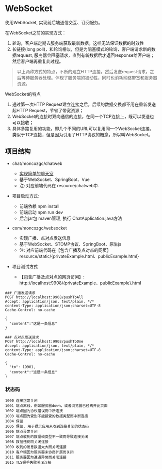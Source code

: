 # WebSocket

使用WebSocket, 实现前后端通信交互、订阅服务。

在WebSocket之前的实现方式：

1. 轮询，客户端定期去服务端获取最新数据。这样无法保证数据的时效性
2. 长链接(long poll)，和轮询相似，但是为阻塞模式的轮询，客户端请求新的数据request, 服务器会阻塞请求，直到有新数据后才返回response给客户端；然后客户端再重复此过程。

> 以上两种方式的特点，不断的建立HTTP连接，然后发送request请求，之后等待服务器处理。体现了服务端的被动性，同时也消耗网络带宽和服务器资源。

WebSocket的特点

1. 通过第一次HTTP Request建立连接之后，后续的数据交换都不用在重新发送起HTTP Request，节省了带宽资源；
2. WebSocket的连接时双向通信的连接，在同一个TCP连接上，既可以发送也可以接收；
3. 具体多路复用的功能，即几个不同的URL可以复用同一个WebSocket连接。类似于TCP连接，但是因为引用了HTTP协议的概念，所以叫WebSocket。

## 项目结构

- chat/moncozgc/chatweb
  - [实现简单的聊天室](https://gitee.com/make-a-dream/chat-demo)
  - 基于WebSocket、SpringBoot、Vue
  - 注: 对应前端代码在 resource/chatweb中.
- 项目启动方式:
  - 前端依赖 npm install
  - 前端启动 npm run dev
  - 后台jar包 maven管理, 执行 ChatApplication.java方法

- com/moncozgc/websocket
  - 实现广播、点对点发送信息
  - 基于WebSocket、STOMP协议、SpringBoot、原生js
  - 注: 对应前端代码在【包含广播及点对点的网页】 resource/static/{privateExample.html、publicExample.html}
- 项目测试方式
  - 【包含广播及点对点的网页访问】: http://localhost:9908/{privateExample、publicExample}.html

```http request
### 广播发送请求
POST http://localhost:9908/pushToAll
Accept: application/json, text/plain, */*
content-Type: application/json;charset=UTF-8
Cache-Control: no-cache

{
  "content":"这是一条信息"
}

### 点对点发送请求
POST http://localhost:9908/pushToOne
Accept: application/json, text/plain, */*
content-Type: application/json;charset=UTF-8
Cache-Control: no-cache

{
  "to": 19901,
  "content":"这是一条信息"
}
```

### 状态码

```text
1000 连接正常关闭
1001 端点离线，例如服务器down，或者浏览器已经离开此页面
1002 端点因为协议错误而中断连接
1003 端点因为受到不能接受的数据类型而中断连接
1004 保留
1005 保留, 用于提示应用未收到连接关闭的状态码
1006 端点异常关闭
1007 端点收到的数据帧类型不一致而导致连接关闭
1008 数据违例而关闭连接
1009 收到的消息数据太大而关闭连接
1010 客户端因为服务器未协商扩展而关闭
1011 服务器因为遭遇异常而关闭连接
1015 TLS握手失败关闭连接
```

